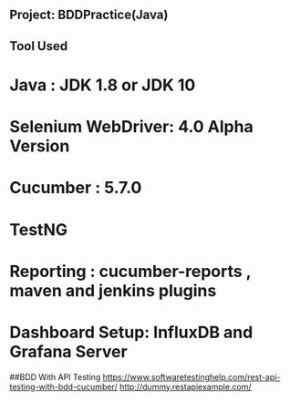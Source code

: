 ## Project: BDDPractice(Java)
## Tool Used
# Java : JDK 1.8 or JDK 10
# Selenium WebDriver: 4.0 Alpha Version
# Cucumber : 5.7.0
# TestNG
# Reporting : cucumber-reports , maven and jenkins plugins
# Dashboard Setup: InfluxDB and Grafana Server

##BDD With API Testing 
https://www.softwaretestinghelp.com/rest-api-testing-with-bdd-cucumber/
http://dummy.restapiexample.com/
